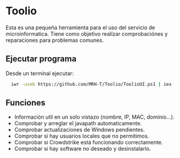 # Toolio

Esta es una pequeña herramienta para el uso del servicio de microinformatica. Tiene como objetivo realizar comprobaciónes y reparaciones para problemas comunes.


## Ejecutar programa

Desde un terminal ejecutar:

```bash
  iwr -useb https://github.com/MRH-T/Toolio/ToolioUI.ps1 | iex
```


## Funciones

- Información util en un solo vistazo (nombre, IP, MAC, dominio...).
- Comprobar y arreglar el javapath automaticamente.
- Comprobar actualizaciones de Windows pendientes.
- Comprobar si hay usuarios locales que no permitimos.
- Comprobar si Crowdstrike está funcionando correctamente.
- Comprobar si hay software no deseado y desinstalarlo.
